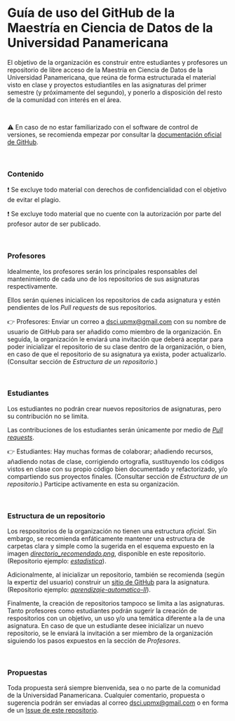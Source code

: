 # Guía de uso del GitHub de la Maestría en Ciencia de Datos de la Universidad Panamericana

El objetivo de la organización es construir entre estudiantes y profesores un repositorio de libre acceso de la Maestría en Ciencia de Datos de la Universidad Panamericana, que reúna de forma estructurada el material visto en clase y proyectos estudiantiles en las asignaturas del primer semestre (y próximamente del segundo), y ponerlo a disposición del resto de la comunidad con interés en el área. 

<br>

:warning: En caso de no estar familiarizado con el software de control de versiones, se recomienda empezar por consultar la [documentación oficial de GitHub](https://docs.github.com/en/github/getting-started-with-github). 

<br>

### Contenido 
:heavy_exclamation_mark: Se excluye todo material con derechos de confidencialidad con el objetivo de evitar el plagio. 

:heavy_exclamation_mark: Se excluye todo material que no cuente con la autorización por parte del profesor autor de ser publicado.  

<br>

### Profesores
Idealmente, los profesores serán los principales responsables del mantenimiento de cada uno de los repositorios de sus asignaturas respectivamente. 

Ellos serán quienes inicialicen los repositorios de cada asignatura y estén pendientes de los *Pull requests* de sus repositorios.

:point_right: Profesores: Enviar un correo a dsci.upmx@gmail.com con su nombre de usuario de GitHub para ser añadido como miembro de la organización. En seguida, la organización le enviará una invitación que deberá aceptar para poder inicializar el repositorio de su clase dentro de la organización, o bien, en caso de que el repositorio de su asignatura ya exista, poder actualizarlo. (Consultar sección de *Estructura de un repositorio*.) 

<br>

### Estudiantes
Los estudiantes no podrán crear nuevos repositorios de asignaturas, pero su contribución no se limita. 

Las contribuciones de los estudiantes serán únicamente por medio de [*Pull requests*](https://docs.github.com/en/github/collaborating-with-issues-and-pull-requests/proposing-changes-to-your-work-with-pull-requests). 

:point_right: Estudiantes: Hay muchas formas de colaborar; añadiendo recursos, añadiendo notas de clase, corrigiendo ortografía, sustituyendo los códigos vistos en clase con su propio código bien documentado y refactorizado, y/o compartiendo sus proyectos finales. (Consultar sección de *Estructura de un repositorio*.) Participe activamente en esta su organización. 

<br>

### Estructura de un repositorio

Los respositorios de la organización no tienen una estructura *oficial*. Sin embargo, se recomienda enfáticamente mantener una estructura de carpetas clara y simple como la sugerida en el esquema expuesto en la imagen [*directorio_recomendado.png*](https://github.com/MCD-UP/about/blob/master/directorio_recomendado.png), disponible en este repositorio. (Repositorio ejemplo: [*estadistica*](https://github.com/MCD-UP/estadistica)).

Adicionalmente, al inicializar un repositorio, también se recomienda (según la expertiz del usuario) construir un [sitio de GitHub](https://pages.github.com/) para la asignatura. (Repositorio ejemplo: [*aprendizaje-automatico-II*](https://github.com/MCD-UP/aprendizaje-automatico-II)).

Finalmente, la creación de repositorios tampoco se limita a las asignaturas. Tanto profesores como estudiantes podrán sugerir la creación de respositorios con un objetivo, un uso y/o una temática diferente a la de una asignatura. En caso de que un estudiante desee inicializar un nuevo repositorio, se le enviará la invitación a ser miembro de la organización siguiendo los pasos expuestos en la sección de *Profesores*. 

<br>

### Propuestas

Toda propuesta será siempre bienvenida, sea o no parte de la comunidad de la Universidad Panamericana. Cualquier comentario, propuesta o sugerencia podrán ser enviadas al correo dsci.upmx@gmail.com o en forma de un [Issue de este repositorio](https://github.com/MCD-UP/about/issues). 
